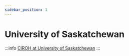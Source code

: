 ```yaml
---
sidebar_position: 1
---
```


# University of Saskatchewan

:::info
<a href="https://www.usask.ca/">CIROH at University of Saskatchewan</a>
:::

